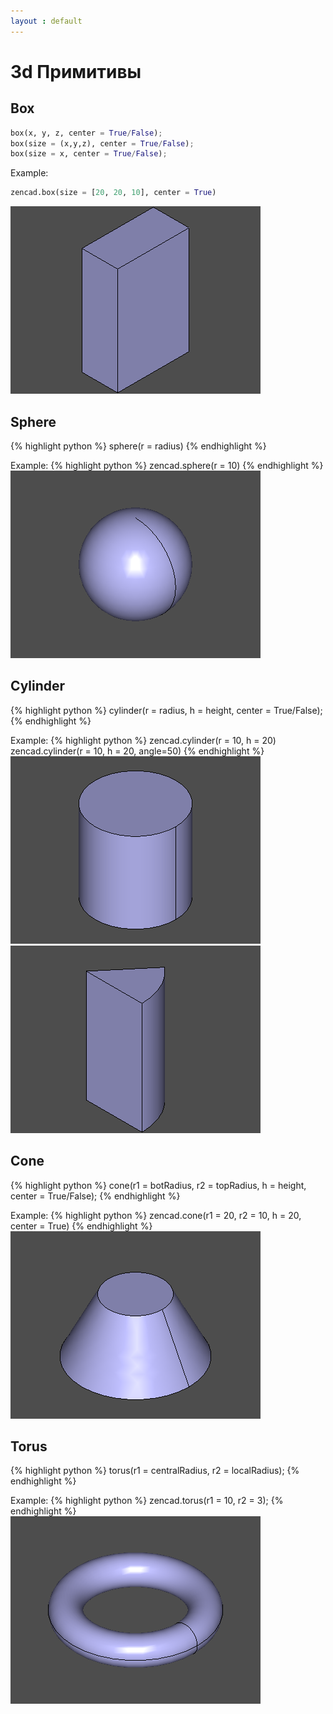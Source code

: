 ```yaml
---
layout : default
---
```


# 3d Примитивы

## Box  
```python
box(x, y, z, center = True/False);
box(size = (x,y,z), center = True/False);
box(size = x, center = True/False);
```

Example:
```python
zencad.box(size = [20, 20, 10], center = True)
```
![box.png](../images/box.png)

## Sphere  
{% highlight python %}
sphere(r = radius)
{% endhighlight %}

Example:
{% highlight python %}
zencad.sphere(r = 10)
{% endhighlight %}
![sphere.png](../images/sphere.png)

## Cylinder  
{% highlight python %}
cylinder(r = radius, h = height, center = True/False);
{% endhighlight %}

Example:
{% highlight python %}
zencad.cylinder(r = 10, h = 20)
zencad.cylinder(r = 10, h = 20, angle=50)
{% endhighlight %}
![cylinder.png](../images/cylinder.png)![cylinder_sector.png](../images/cylinder_sector.png)

## Cone  
{% highlight python %}
cone(r1 = botRadius, r2 = topRadius, h = height, center = True/False);
{% endhighlight %}

Example:
{% highlight python %}
zencad.cone(r1 = 20, r2 = 10, h = 20, center = True)
{% endhighlight %}
![cone.png](../images/cone.png)

## Torus  
{% highlight python %}
torus(r1 = centralRadius, r2 = localRadius);
{% endhighlight %}

Example:
{% highlight python %}
zencad.torus(r1 = 10, r2 = 3);
{% endhighlight %}
![torus.png](../images/torus.png)